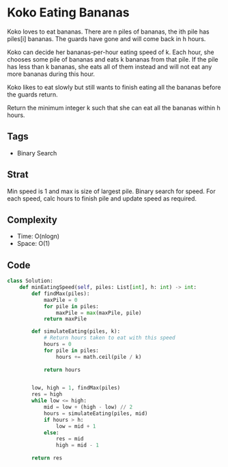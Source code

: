 # Koko Eating Bananas
Koko loves to eat bananas. There are n piles of bananas, the ith pile has piles[i] bananas. The guards have gone and will come back in h hours.

Koko can decide her bananas-per-hour eating speed of k. Each hour, she chooses some pile of bananas and eats k bananas from that pile. If the pile has less than k bananas, she eats all of them instead and will not eat any more bananas during this hour.

Koko likes to eat slowly but still wants to finish eating all the bananas before the guards return.

Return the minimum integer k such that she can eat all the bananas within h hours.

## Tags
- Binary Search

## Strat
Min speed is 1 and max is size of largest pile. Binary search for speed. For each speed, calc hours to finish pile and update speed as required.

## Complexity

- Time: O(nlogn)
- Space: O(1)

## Code

```python
class Solution:
    def minEatingSpeed(self, piles: List[int], h: int) -> int:
        def findMax(piles):
            maxPile = 0
            for pile in piles:
                maxPile = max(maxPile, pile)
            return maxPile

        def simulateEating(piles, k):
            # Return hours taken to eat with this speed
            hours = 0
            for pile in piles:
                hours += math.ceil(pile / k)
            
            return hours


        low, high = 1, findMax(piles)
        res = high
        while low <= high:
            mid = low + (high - low) // 2
            hours = simulateEating(piles, mid)
            if hours > h:
                low = mid + 1
            else:
                res = mid
                high = mid - 1
        
        return res
```